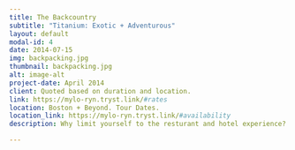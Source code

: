 ```yaml
---
title: The Backcountry
subtitle: "Titanium: Exotic + Adventurous"
layout: default
modal-id: 4
date: 2014-07-15
img: backpacking.jpg
thumbnail: backpacking.jpg
alt: image-alt
project-date: April 2014
client: Quoted based on duration and location. 
link: https://mylo-ryn.tryst.link/#rates
location: Boston + Beyond. Tour Dates.
location_link: https://mylo-ryn.tryst.link/#availability
description: Why limit yourself to the resturant and hotel experience? Let me be a guide that can take you deeper than REI. I've backpacked the Artic Natinal Wildlife Refuge in AK, Applachian Trail in MA/NH/MA, Long Trail in VT, Joshua Tree National Park, and  many other East Coast destinations. During the day, we'll explore the wonders of nature, stretching our legs under the big sky. A trail dinner, and then cuddle in close to keep each other warm on those chilly nights, as the sun drops away behind the mountains and the stars sparkle overhead as if shining just for us. References required for remote location overnights.  

---
```

